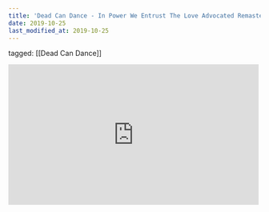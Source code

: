 ```yaml
---
title: 'Dead Can Dance - In Power We Entrust The Love Advocated Remastered - YouTube'
date: 2019-10-25
last_modified_at: 2019-10-25
---
```

tagged: [[Dead Can Dance]]
<iframe allow="accelerometer; autoplay; clipboard-write; encrypted-media; gyroscope; picture-in-picture" allowfullscreen="" frameborder="0" height="281" id="youtube_iframe" src="https://www.youtube.com/embed/S42ziu4Adno?feature=oembed&amp;enablejsapi=1&amp;origin=https://safe.txmblr.com&amp;wmode=opaque" width="500"></iframe>